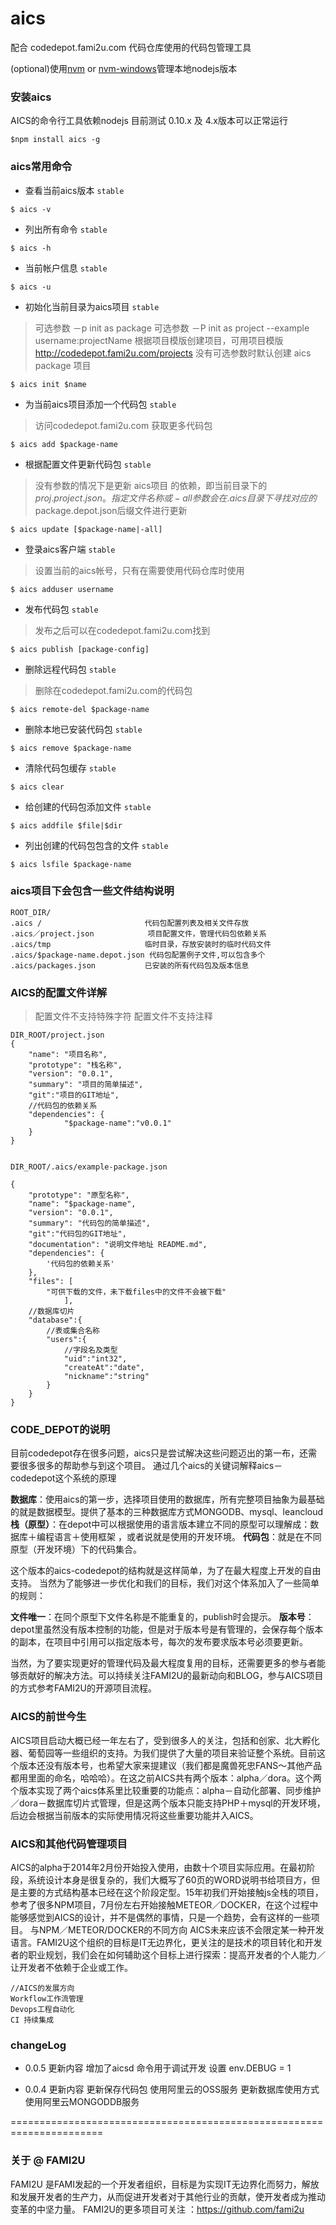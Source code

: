 # aics

 配合 codedepot.fami2u.com 代码仓库使用的代码包管理工具

(optional)使用[nvm](https://github.com/creationix/nvm) or [nvm-windows](https://github.com/coreybutler/nvm-windows)管理本地nodejs版本

### 安装aics

AICS的命令行工具依赖nodejs 目前测试 0.10.x 及 4.x版本可以正常运行

```
$npm install aics -g

```

### aics常用命令

* 查看当前aics版本 `stable`

```
$ aics -v
```

* 列出所有命令 `stable`

```
$ aics -h
```

* 当前帐户信息 `stable`

```
$ aics -u
```

* 初始化当前目录为aics项目 `stable`
 
> 可选参数 －p init as package
> 可选参数 －P init as project
> --example username:projectName    根据项目模版创建项目，可用项目模版 http://codedepot.fami2u.com/projects
> 没有可选参数时默认创建 aics package 项目

```
$ aics init $name

```

* 为当前aics项目添加一个代码包 `stable`

>访问codedepot.fami2u.com 获取更多代码包

```
$ aics add $package-name
```

* 根据配置文件更新代码包 `stable`

>没有参数的情况下是更新 aics项目 的依赖，即当前目录下的$proj.project.json。指定文件名称或-all参数会在.aics目录下寻找对应的$package.depot.json后缀文件进行更新

```
$ aics update [$package-name|-all]
```

* 登录aics客户端 `stable`

> 设置当前的aics帐号，只有在需要使用代码仓库时使用

```
$ aics adduser username
```

* 发布代码包 `stable`

> 发布之后可以在codedepot.fami2u.com找到

```
$ aics publish [package-config]
```

* 删除远程代码包 `stable`

> 删除在codedepot.fami2u.com的代码包

```
$ aics remote-del $package-name
```

* 删除本地已安装代码包 `stable`


```
$ aics remove $package-name
```

* 清除代码包缓存 `stable`

```
$ aics clear
```

* 给创建的代码包添加文件 `stable`

```
$ aics addfile $file|$dir
```

* 列出创建的代码包包含的文件 `stable`

```
$ aics lsfile $package-name
```


### aics项目下会包含一些文件结构说明

```
ROOT_DIR/ 
.aics /                       代码包配置列表及相关文件存放
.aics／project.json        	  项目配置文件，管理代码包依赖关系
.aics/tmp                     临时目录，存放安装时的临时代码文件
.aics/$package-name.depot.json 代码包配置例子文件,可以包含多个
.aics/packages.json           已安装的所有代码包及版本信息
```

### AICS的配置文件详解

> 配置文件不支持特殊字符
> 配置文件不支持注释

```
DIR_ROOT/project.json
{
    "name": "项目名称",
    "prototype": "栈名称",
    "version": "0.0.1",
    "summary": "项目的简单描述",
    "git":"项目的GIT地址",
    //代码包的依赖关系
    "dependencies": {
			"$package-name":"v0.0.1"
    }
}
```
```

DIR_ROOT/.aics/example-package.json

{
    "prototype": "原型名称",
    "name": "$package-name",
    "version": "0.0.1",
    "summary": "代码包的简单描述",
    "git":"代码包的GIT地址",
    "documentation": "说明文件地址 README.md",
    "dependencies": {
		'代码包的依赖关系'
    },
    "files": [
        "可供下载的文件，未下载files中的文件不会被下载"
            ],
    //数据库切片
    "database":{
    	//表或集合名称
    	"users":{
    		//字段名及类型
    		"uid":"int32",
    		"createAt":"date",
    		"nickname":"string"
    	}
    }
}

```

### CODE_DEPOT的说明
目前codedepot存在很多问题，aics只是尝试解决这些问题迈出的第一布，还需要很多很多的帮助参与到这个项目。
通过几个aics的关键词解释aics－codedepot这个系统的原理

**数据库**：使用aics的第一步，选择项目使用的数据库，所有完整项目抽象为最基础的就是数据模型。提供了基本的三种数据库方式MONGODB、mysql、leancloud
**栈（原型）**：在depot中可以根据使用的语言版本建立不同的原型可以理解成：数据库＋编程语言＋使用框架 ，或者说就是使用的开发环境。
**代码包**：就是在不同原型（开发环境）下的代码集合。

这个版本的aics-codedepot的结构就是这样简单，为了在最大程度上开发的自由支持。
当然为了能够进一步优化和我们的目标，我们对这个体系加入了一些简单的规则：

**文件唯一**：在同个原型下文件名称是不能重复的，publish时会提示。
**版本号**：depot里虽然没有版本控制的功能，但是对于版本号是有管理的，会保存每个版本的副本，在项目中引用可以指定版本号，每次的发布要求版本号必须要更新。

当然，为了要实现更好的管理代码及最大程度复用的目标，还需要更多的参与者能够贡献好的解决方法。可以持续关注FAMI2U的最新动向和BLOG，参与AICS项目的方式参考FAMI2U的开源项目流程。

### AICS的前世今生
AICS项目启动大概已经一年左右了，受到很多人的关注，包括和创家、北大孵化器、葡萄园等一些组织的支持。为我们提供了大量的项目来验证整个系统。目前这个版本还没有版本号，也希望大家来提建议（我们都是魔兽死忠FANS～其他产品都用里面的命名，哈哈哈）。在这之前AICS共有两个版本：alpha／dora。这个两个版本实现了两个aics体系里比较重要的功能点：alpha－自动化部署、同步维护／dora－数据库切片式管理，但是这两个版本只能支持PHP＋mysql的开发环境，后边会根据当前版本的实际使用情况将这些重要功能并入AICS。

### AICS和其他代码管理项目
AICS的alpha于2014年2月份开始投入使用，由数十个项目实际应用。在最初阶段，系统设计本身是很复杂的，我们大概写了60页的WORD说明书给项目方，但是主要的方式结构基本已经在这个阶段定型。15年初我们开始接触js全栈的项目，参考了很多NPM项目，7月份左右开始接触METEOR／DOCKER，在这个过程中能够感觉到AICS的设计，并不是偶然的事情，只是一个趋势，会有这样的一些项目。
与NPM／METEOR/DOCKER的不同方向
AICS未来应该不会限定某一种开发语言。FAMI2U这个组织的目标是IT无边界化，更关注的是技术的项目转化和开发者的职业规划，我们会在如何辅助这个目标上进行探索：提高开发者的个人能力／让开发者不依赖于企业或工作。


```
//AICS的发展方向
Workflow工作流管理
Devops工程自动化
CI 持续集成
```


### changeLog

* 0.0.5 更新内容
增加了aicsd 命令用于调试开发 设置 env.DEBUG = 1 

* 0.0.4 更新内容
更新保存代码包 使用阿里云的OSS服务
更新数据库使用方式 使用阿里云MONGODDB服务


======================================================================

### 关于 @ FAMI2U
FAMI2U 是FAMI发起的一个开发者组织，目标是为实现IT无边界化而努力，解放和发展开发者的生产力，从而促进开发者对于其他行业的贡献，使开发者成为推动变革的中坚力量。 FAMI2U的更多项目可关注 ：https://github.com/fami2u


